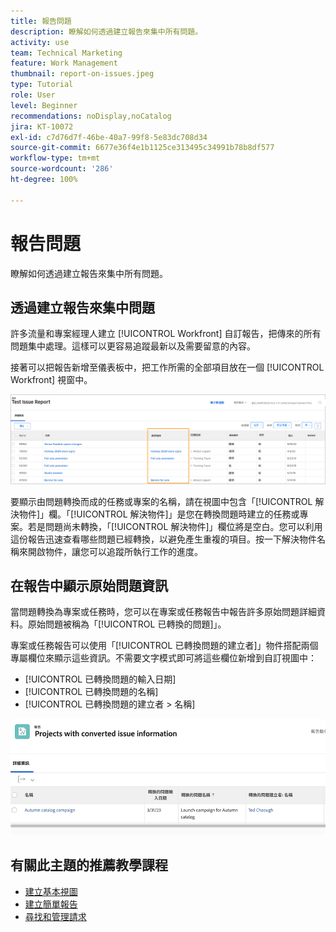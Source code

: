 ```yaml
---
title: 報告問題
description: 瞭解如何透過建立報告來集中所有問題。
activity: use
team: Technical Marketing
feature: Work Management
thumbnail: report-on-issues.jpeg
type: Tutorial
role: User
level: Beginner
recommendations: noDisplay,noCatalog
jira: KT-10072
exl-id: c7d76d7f-46be-40a7-99f8-5e83dc708d34
source-git-commit: 6677e36f4e1b1125ce313495c34991b78b8df577
workflow-type: tm+mt
source-wordcount: '286'
ht-degree: 100%

---
```


# 報告問題

瞭解如何透過建立報告來集中所有問題。

## 透過建立報告來集中問題

許多流量和專案經理人建立 [!UICONTROL Workfront] 自訂報告，把傳來的所有問題集中處理。這樣可以更容易追蹤最新以及需要留意的內容。

接著可以把報告新增至儀表板中，把工作所需的全部項目放在一個 [!UICONTROL Workfront] 視窗中。

![影像顯示問題報告的「[!UICONTROL 解決物件]」欄。](assets/18-resolving-object-report.png)

要顯示由問題轉換而成的任務或專案的名稱，請在視圖中包含「[!UICONTROL 解決物件]」欄。「[!UICONTROL 解決物件]」是您在轉換問題時建立的任務或專案。若是問題尚未轉換，「[!UICONTROL 解決物件]」欄位將是空白。您可以利用這份報告迅速查看哪些問題已經轉換，以避免產生重複的項目。按一下解決物件名稱來開啟物件，讓您可以追蹤所執行工作的進度。

## 在報告中顯示原始問題資訊

當問題轉換為專案或任務時，您可以在專案或任務報告中報告許多原始問題詳細資料。原始問題被稱為「[!UICONTROL 已轉換的問題]」。

專案或任務報告可以使用「[!UICONTROL 已轉換問題的建立者]」物件搭配兩個專屬欄位來顯示這些資訊。不需要文字模式即可將這些欄位新增到自訂視圖中：

* [!UICONTROL 已轉換問題的輸入日期]
* [!UICONTROL 已轉換問題的名稱]
* [!UICONTROL 已轉換問題的建立者 > 名稱]

![影像顯示問題報告資訊。](assets/19-text-mode-reporting-for-issues.png)


## 有關此主題的推薦教學課程

* [建立基本視圖](/help/reporting/basic-reporting/create-a-basic-view.md)
* [建立簡單報告](/help/reporting/basic-reporting/create-a-simple-report.md)
* [尋找和管理請求](/help/manage-work/issues-requests/find-requests.md)

